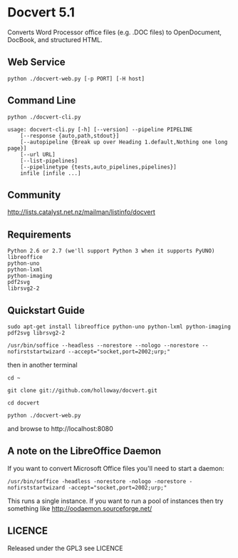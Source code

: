 Docvert 5.1
=============

Converts Word Processor office files (e.g. .DOC files) to OpenDocument, DocBook, and structured HTML.


Web Service
-----------

    python ./docvert-web.py [-p PORT] [-H host]

Command Line
------------

    python ./docvert-cli.py

    usage: docvert-cli.py [-h] [--version] --pipeline PIPELINE
        [--response {auto,path,stdout}]
        [--autopipeline {Break up over Heading 1.default,Nothing one long page}]
        [--url URL]
        [--list-pipelines]
        [--pipelinetype {tests,auto_pipelines,pipelines}]
        infile [infile ...]

Community
---------

http://lists.catalyst.net.nz/mailman/listinfo/docvert

Requirements
------------

    Python 2.6 or 2.7 (we'll support Python 3 when it supports PyUNO)
    libreoffice
    python-uno
    python-lxml
    python-imaging
    pdf2svg
    librsvg2-2
    
Quickstart Guide
----------------

    sudo apt-get install libreoffice python-uno python-lxml python-imaging pdf2svg librsvg2-2

    /usr/bin/soffice --headless --norestore --nologo --norestore --nofirststartwizard --accept="socket,port=2002;urp;"

then in another terminal

    cd ~

    git clone git://github.com/holloway/docvert.git

    cd docvert

    python ./docvert-web.py

and browse to http://localhost:8080

A note on the LibreOffice Daemon
--------------------------------

If you want to convert Microsoft Office files you'll need to start a daemon:

    /usr/bin/soffice -headless -norestore -nologo -norestore -nofirststartwizard -accept="socket,port=2002;urp;"

This runs a single instance. If you want to run a pool of instances then try something like http://oodaemon.sourceforge.net/


LICENCE
-------
Released under the GPL3 see LICENCE


